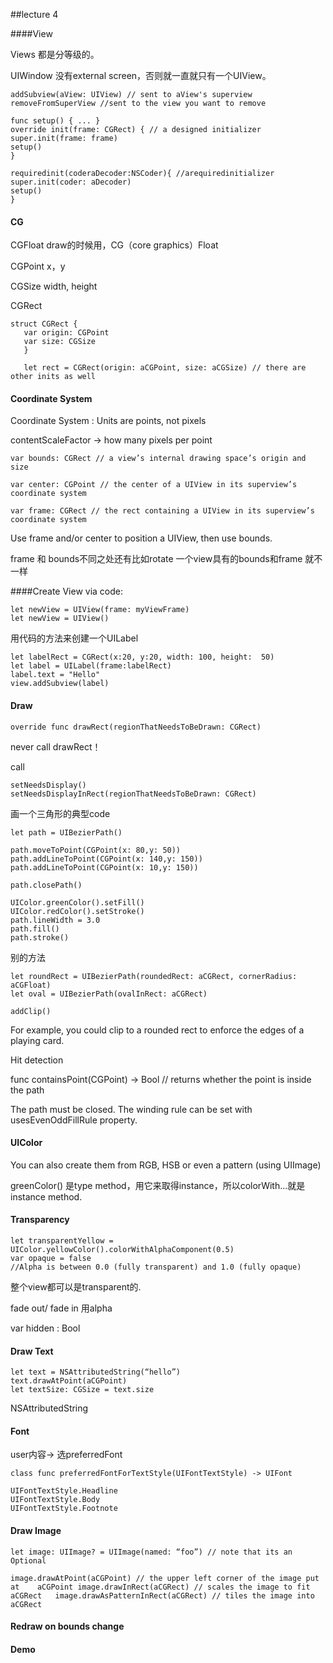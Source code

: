 ##lecture 4

####View 

Views 都是分等级的。

UIWindow 没有external screen，否则就一直就只有一个UIView。


	addSubview(aView: UIView) // sent to aView's superview
	removeFromSuperView //sent to the view you want to remove
	
	func setup() { ... }	override init(frame: CGRect) { // a designed initializer
	super.init(frame: frame)	setup()	}
		requiredinit(coderaDecoder:NSCoder){ //arequiredinitializer
	super.init(coder: aDecoder)	setup()	}
	

#### CG
CGFloat draw的时候用，CG（core graphics）Float

CGPoint   x，y

CGSize    width, height

CGRect    

	struct CGRect {       var origin: CGPoint       var size: CGSize
       }
       
       let rect = CGRect(origin: aCGPoint, size: aCGSize) // there are other inits as well

#### Coordinate System 

Coordinate System : Units are points, not pixels

contentScaleFactor -> how many pixels per point

	var bounds: CGRect // a view’s internal drawing space’s origin and size
  
	var center: CGPoint // the center of a UIView in its superview’s coordinate system
		var frame: CGRect // the rect containing a UIView in its superview’s coordinate system
	
Use frame and/or center to position a UIView, then use bounds.

frame 和 bounds不同之处还有比如rotate 一个view具有的bounds和frame 就不一样


####Create View via code:

	let newView = UIView(frame: myViewFrame)
	let newView = UIView()
	
用代码的方法来创建一个UILabel

	let labelRect = CGRect(x:20, y:20, width: 100, height:  50)
	let label = UILabel(frame:labelRect)
	label.text = "Hello"
	view.addSubview(label)

#### Draw

	override func drawRect(regionThatNeedsToBeDrawn: CGRect)
	
never call drawRect！ 

call

	setNeedsDisplay()
	setNeedsDisplayInRect(regionThatNeedsToBeDrawn: CGRect)

画一个三角形的典型code

	let path = UIBezierPath()
	
	path.moveToPoint(CGPoint(x: 80,y: 50))
	path.addLineToPoint(CGPoint(x: 140,y: 150))
	path.addLineToPoint(CGPoint(x: 10,y: 150))
	
	path.closePath()
	
	UIColor.greenColor().setFill()
	UIColor.redColor().setStroke()
	path.lineWidth = 3.0
	path.fill()
	path.stroke()

别的方法

	let roundRect = UIBezierPath(roundedRect: aCGRect, cornerRadius: aCGFloat) 
	let oval = UIBezierPath(ovalInRect: aCGRect)
	
	addClip()
For example, you could clip to a rounded rect to enforce the edges of a playing card.

Hit detection
func containsPoint(CGPoint) -> Bool // returns whether the point is inside the path 
The path must be closed. The winding rule can be set with usesEvenOddFillRule property.
#### UIColor
You can also create them from RGB, HSB or even a pattern (using UIImage)greenColor() 是type method，用它来取得instance，所以colorWith...就是instance method.


#### Transparency
	let transparentYellow = UIColor.yellowColor().colorWithAlphaComponent(0.5) 	var opaque = false	//Alpha is between 0.0 (fully transparent) and 1.0 (fully opaque)
	整个view都可以是transparent的.
fade out/ fade in 用alpha
var hidden : Bool
#### Draw Text
	let text = NSAttributedString(“hello”)	text.drawAtPoint(aCGPoint)	let textSize: CGSize = text.sizeNSAttributedString
#### Font

user内容-> 选preferredFont 
	class func preferredFontForTextStyle(UIFontTextStyle) -> UIFont
	UIFontTextStyle.Headline  	UIFontTextStyle.Body 	UIFontTextStyle.Footnote
 	
#### Draw Image	let image: UIImage? = UIImage(named: “foo”) // note that its an Optional
		image.drawAtPoint(aCGPoint) // the upper left corner of the image put at 	aCGPoint image.drawInRect(aCGRect) // scales the image to fit aCGRect 	image.drawAsPatternInRect(aCGRect) // tiles the image into aCGRect

#### Redraw on bounds change

#### Demo